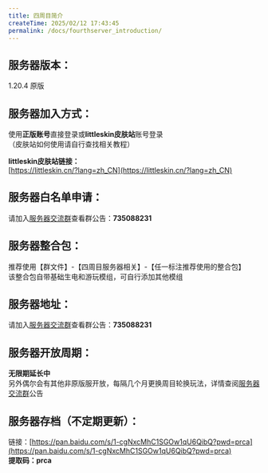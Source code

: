 ```yaml
---
title: 四周目简介
createTime: 2025/02/12 17:43:45
permalink: /docs/fourthserver_introduction/
---
```

## **服务器版本：**
1.20.4 原版

## **服务器加入方式：**
使用**正版账号**直接登录或**littleskin皮肤站**账号登录  
（皮肤站如何使用请自行查找相关教程）  

**littleskin皮肤站链接：**  
[https://littleskin.cn/?lang=zh_CN](https://littleskin.cn/?lang=zh_CN)

## **服务器白名单申请：**
请加入[服务器交流群](https://qm.qq.com/q/gPLZBdWxOw)查看群公告：**735088231**


## **服务器整合包：**
推荐使用【群文件】-【四周目服务器相关】-【任一标注推荐使用的整合包】  
该整合包自带基础生电和游玩模组，可自行添加其他模组

## **服务器地址：**
请加入[服务器交流群](https://qm.qq.com/q/gPLZBdWxOw)查看群公告：**735088231**

## **服务器开放周期：**
**无限期延长中**  
另外偶尔会有其他非原版服开放，每隔几个月更换周目轮换玩法，详情查阅[服务器交流群](https://qm.qq.com/q/gPLZBdWxOw)公告

## **服务器存档（不定期更新）：**
链接：[https://pan.baidu.com/s/1-cgNxcMhC1SGOw1qU6QibQ?pwd=prca](https://pan.baidu.com/s/1-cgNxcMhC1SGOw1qU6QibQ?pwd=prca)  
**提取码：prca**
